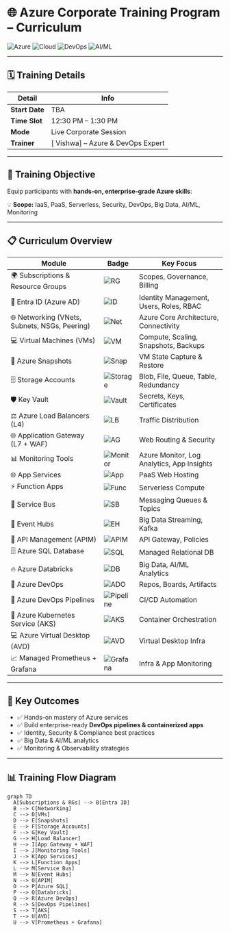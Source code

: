 # 🌐 Azure Corporate Training Program – Curriculum

![Azure](https://img.shields.io/badge/Azure-Microsoft-blue?style=for-the-badge)
![Cloud](https://img.shields.io/badge/Cloud-Professional-orange?style=for-the-badge)
![DevOps](https://img.shields.io/badge/DevOps-CI/CD-green?style=for-the-badge)
![AI/ML](https://img.shields.io/badge/AI%2FML-Advanced-purple?style=for-the-badge)

---

## 🗓 Training Details
| Detail | Info |
|--------|------|
| **Start Date** | TBA |
| **Time Slot** | 12:30 PM – 1:30 PM |
| **Mode** | Live Corporate Session |
| **Trainer** | [ Vishwa] – Azure & DevOps Expert |

---

## 🎯 Training Objective
Equip participants with **hands-on, enterprise-grade Azure skills**:  

💡 **Scope:** IaaS, PaaS, Serverless, Security, DevOps, Big Data, AI/ML, Monitoring  

---

## 📋 Curriculum Overview

| Module | Badge | Key Focus |
|--------|-------|-----------|
| 🌍 Subscriptions & Resource Groups | ![RG](https://img.shields.io/badge/Module-1-blue) | Scopes, Governance, Billing |
| 🔑 Entra ID (Azure AD) | ![ID](https://img.shields.io/badge/Module-2-blue) | Identity Management, Users, Roles, RBAC |
| 🌐 Networking (VNets, Subnets, NSGs, Peering) | ![Net](https://img.shields.io/badge/Module-3-blue) | Azure Core Architecture, Connectivity |
| 💻 Virtual Machines (VMs) | ![VM](https://img.shields.io/badge/Module-4-blue) | Compute, Scaling, Snapshots, Backups |
| 📸 Azure Snapshots | ![Snap](https://img.shields.io/badge/Module-5-blue) | VM State Capture & Restore |
| 🗄 Storage Accounts | ![Storage](https://img.shields.io/badge/Module-6-blue) | Blob, File, Queue, Table, Redundancy |
| 🛡 Key Vault | ![Vault](https://img.shields.io/badge/Module-7-blue) | Secrets, Keys, Certificates |
| ⚖️ Azure Load Balancers (L4) | ![LB](https://img.shields.io/badge/Module-8-blue) | Traffic Distribution |
| 🌐 Application Gateway (L7 + WAF) | ![AG](https://img.shields.io/badge/Module-9-blue) | Web Routing & Security |
| 📊 Monitoring Tools | ![Monitor](https://img.shields.io/badge/Module-10-blue) | Azure Monitor, Log Analytics, App Insights |
| 🌐 App Services | ![App](https://img.shields.io/badge/Module-11-blue) | PaaS Web Hosting |
| ⚡ Function Apps | ![Func](https://img.shields.io/badge/Module-12-blue) | Serverless Compute |
| 📩 Service Bus | ![SB](https://img.shields.io/badge/Module-13-blue) | Messaging Queues & Topics |
| 📡 Event Hubs | ![EH](https://img.shields.io/badge/Module-14-blue) | Big Data Streaming, Kafka |
| 🔗 API Management (APIM) | ![APIM](https://img.shields.io/badge/Module-15-blue) | API Gateway, Policies |
| 🗄 Azure SQL Database | ![SQL](https://img.shields.io/badge/Module-16-blue) | Managed Relational DB |
| 🔥 Azure Databricks | ![DB](https://img.shields.io/badge/Module-17-blue) | Big Data, AI/ML Analytics |
| 🔧 Azure DevOps | ![ADO](https://img.shields.io/badge/Module-18-blue) | Repos, Boards, Artifacts |
| 🚀 Azure DevOps Pipelines | ![Pipeline](https://img.shields.io/badge/Module-19-blue) | CI/CD Automation |
| 🐳 Azure Kubernetes Service (AKS) | ![AKS](https://img.shields.io/badge/Module-20-blue) | Container Orchestration |
| 💻 Azure Virtual Desktop (AVD) | ![AVD](https://img.shields.io/badge/Module-21-blue) | Virtual Desktop Infra |
| 📈 Managed Prometheus + Grafana | ![Grafana](https://img.shields.io/badge/Module-22-blue) | Infra & App Monitoring |

---

## 🌟 Key Outcomes
- ✅ Hands-on mastery of Azure services  
- ✅ Build enterprise-ready **DevOps pipelines & containerized apps**  
- ✅ Identity, Security & Compliance best practices  
- ✅ Big Data & AI/ML analytics  
- ✅ Monitoring & Observability strategies  

---

## 📊 Training Flow Diagram

```mermaid
graph TD
  A[Subscriptions & RGs] --> B[Entra ID]
  B --> C[Networking]
  C --> D[VMs]
  D --> E[Snapshots]
  E --> F[Storage Accounts]
  F --> G[Key Vault]
  G --> H[Load Balancer]
  H --> I[App Gateway + WAF]
  I --> J[Monitoring Tools]
  J --> K[App Services]
  K --> L[Function Apps]
  L --> M[Service Bus]
  M --> N[Event Hubs]
  N --> O[APIM]
  O --> P[Azure SQL]
  P --> Q[Databricks]
  Q --> R[Azure DevOps]
  R --> S[DevOps Pipelines]
  S --> T[AKS]
  T --> U[AVD]
  U --> V[Prometheus + Grafana]
